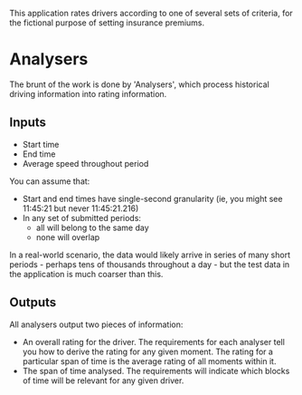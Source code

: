 ﻿This application rates drivers according to one of several sets of criteria, for the fictional purpose of setting insurance premiums.

# Analysers

The brunt of the work is done by 'Analysers', which process historical driving information into rating information.

## Inputs

- Start time
- End time
- Average speed throughout period

You can assume that:

- Start and end times have single-second granularity (ie, you might see 11:45:21 but never 11:45:21.216)
- In any set of submitted periods:
  - all will belong to the same day
  - none will overlap

In a real-world scenario, the data would likely arrive in series of many short periods - perhaps tens of thousands throughout a day - but the test data in the application is much coarser than this.

## Outputs

All analysers output two pieces of information:

- An overall rating for the driver. The requirements for each analyser tell you how to derive the rating for any given moment. The rating for a particular span of time is the average rating of all moments within it.
- The span of time analysed. The requirements will indicate which blocks of time will be relevant for any given driver.
